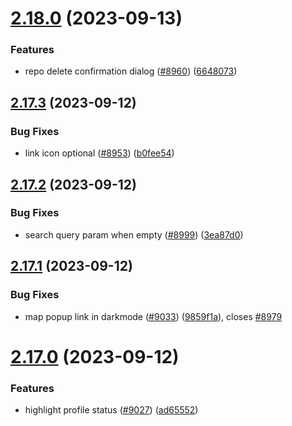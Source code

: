 # [2.18.0](https://github.com/EddieHubCommunity/BioDrop/compare/v2.17.3...v2.18.0) (2023-09-13)


### Features

* repo delete confirmation dialog ([#8960](https://github.com/EddieHubCommunity/BioDrop/issues/8960)) ([6648073](https://github.com/EddieHubCommunity/BioDrop/commit/6648073a0b2c7da846b38d976fda392638f33f51))



## [2.17.3](https://github.com/EddieHubCommunity/BioDrop/compare/v2.17.2...v2.17.3) (2023-09-12)


### Bug Fixes

* link icon optional ([#8953](https://github.com/EddieHubCommunity/BioDrop/issues/8953)) ([b0fee54](https://github.com/EddieHubCommunity/BioDrop/commit/b0fee54a4cef6b829658b93b9e09a446e2dce45c))



## [2.17.2](https://github.com/EddieHubCommunity/BioDrop/compare/v2.17.1...v2.17.2) (2023-09-12)


### Bug Fixes

* search query param when empty ([#8999](https://github.com/EddieHubCommunity/BioDrop/issues/8999)) ([3ea87d0](https://github.com/EddieHubCommunity/BioDrop/commit/3ea87d0c720db8f990a3132fc77017b80b80f0d5))



## [2.17.1](https://github.com/EddieHubCommunity/BioDrop/compare/v2.17.0...v2.17.1) (2023-09-12)


### Bug Fixes

* map popup link in darkmode ([#9033](https://github.com/EddieHubCommunity/BioDrop/issues/9033)) ([9859f1a](https://github.com/EddieHubCommunity/BioDrop/commit/9859f1a69adad8cfbcf849103a576837888a4bc9)), closes [#8979](https://github.com/EddieHubCommunity/BioDrop/issues/8979)



# [2.17.0](https://github.com/EddieHubCommunity/BioDrop/compare/v2.16.0...v2.17.0) (2023-09-12)


### Features

* highlight profile status ([#9027](https://github.com/EddieHubCommunity/BioDrop/issues/9027)) ([ad65552](https://github.com/EddieHubCommunity/BioDrop/commit/ad65552fd450e6837c4ddc8b708491e477cb6719))



